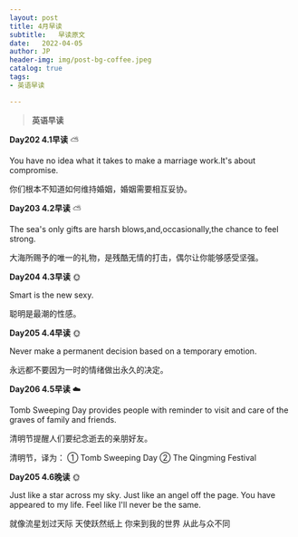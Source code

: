 ```yaml
---
layout: post
title: 4月早读
subtitle:   早读原文
date:   2022-04-05
author: JP
header-img: img/post-bg-coffee.jpeg
catalog: true
tags:
- 英语早读

---
```


>  **英语早读**

**Day202 4.1早读** ⛅ 

You have no idea what it takes to make a marriage work.It's about compromise.

你们根本不知道如何维持婚姻，婚姻需要相互妥协。

**Day203 4.2早读** ⛅

The sea's only gifts are harsh blows,and,occasionally,the chance to feel strong.

大海所赐予的唯一的礼物，是残酷无情的打击，偶尔让你能够感受坚强。

**Day204 4.3早读** 🌞

Smart is the new sexy.

聪明是最潮的性感。

**Day205 4.4早读** 🌞

Never make a permanent decision based on a temporary emotion.

永远都不要因为一时的情绪做出永久的决定。

**Day206 4.5早读** ☁️

Tomb Sweeping Day provides people with reminder to visit and care of the graves of family and friends.

清明节提醒人们要纪念逝去的亲朋好友。

清明节，译为：
① Tomb Sweeping Day
② The Qingming Festival

**Day205 4.6晚读** 🌞

Just like a star across my sky.
Just like an angel off the page.
You have appeared to my life.
Feel like I'll never be the same.

就像流星划过天际
天使跃然纸上
你来到我的世界
从此与众不同


